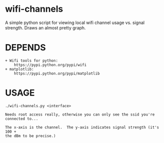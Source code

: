 wifi-channels
=============

A simple python script for viewing local wifi channel usage vs. signal strength.
Draws an almost pretty graph.


DEPENDS
=======

    + Wifi tools for python: 
        https://pypi.python.org/pypi/wifi
    + matplotlib: 
        https://pypi.python.org/pypi/matplotlib

USAGE
=====

    ./wifi-channels.py <interface>

    Needs root access really, otherwise you can only see the ssid you're
    connected to...

    The x-axis is the channel.  The y-axis indicates signal strength (it's 100 +
    the dBm to be precise.)
